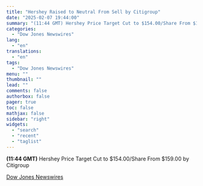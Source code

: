 ```yaml
---
title: "Hershey Raised to Neutral From Sell by Citigroup"
date: "2025-02-07 19:44:00"
summary: "(11:44 GMT) Hershey Price Target Cut to $154.00/Share From $159.00 by Citigroup"
categories:
  - "Dow Jones Newswires"
lang:
  - "en"
translations:
  - "en"
tags:
  - "Dow Jones Newswires"
menu: ""
thumbnail: ""
lead: ""
comments: false
authorbox: false
pager: true
toc: false
mathjax: false
sidebar: "right"
widgets:
  - "search"
  - "recent"
  - "taglist"
---
```


**(11:44 GMT)** Hershey Price Target Cut to $154.00/Share From $159.00 by Citigroup

[Dow Jones Newswires](https://www.tradingview.com/news/DJN_DN20250207004752:0/)
